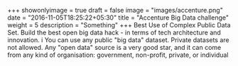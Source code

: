 +++
showonlyimage = true
draft = false
image = "images/accenture.png"
date = "2016-11-05T18:25:22+05:30"
title = "Accenture Big Data challenge"
weight = 5
description = "Something"
+++
Best Use of Complex Public Data Set.
Build the best open big data hack - in terms of tech architecture and innovation. i
You can use any public "big data" dataset. Private datasets are not allowed. 
Any "open data" source is a very good star, and it can come from any kind of organisation: government, non-profit, private, or individual
